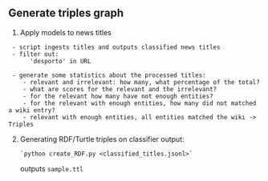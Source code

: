 ## Generate triples graph

   1. Apply models to news titles
 
     - script ingests titles and outputs classified news titles
     - filter out:
          'desporto' in URL
     
     - generate some statistics about the processed titles:
        - relevant and irrelevant: how many, what percentage of the total? 
        - what are scores for the relevant and the irrelevant?
        - for the relevant how many have not enough entities?
        - for the relevant with enough entities, how many did not matched a wiki entry?
        - relevant with enough entities, all entities matched the wiki -> Triples

   2. Generating RDF/Turtle triples on classifier output:
   
          `python create_RDF.py <classified_titles.jsonl>`
        
      outputs `sample.ttl`

